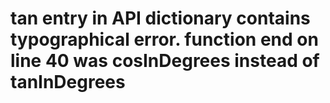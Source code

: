  # tan entry in API dictionary contains typographical error. function end on line 40 was cosInDegrees instead of tanInDegrees
